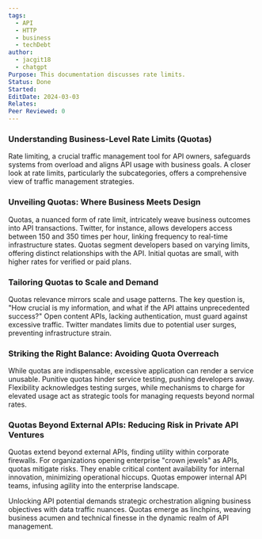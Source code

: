 ```yaml
---
tags:
  - API
  - HTTP
  - business
  - techDebt
author:
  - jacgit18
  - chatgpt
Purpose: This documentation discusses rate limits.
Status: Done
Started: 
EditDate: 2024-03-03
Relates: 
Peer Reviewed: 0
---
```

### **Understanding Business-Level Rate Limits (Quotas)**

Rate limiting, a crucial traffic management tool for API owners, safeguards systems from overload and aligns API usage with business goals. A closer look at rate limits, particularly the subcategories, offers a comprehensive view of traffic management strategies.

### **Unveiling Quotas: Where Business Meets Design**

Quotas, a nuanced form of rate limit, intricately weave business outcomes into API transactions. Twitter, for instance, allows developers access between 150 and 350 times per hour, linking frequency to real-time infrastructure states. Quotas segment developers based on varying limits, offering distinct relationships with the API. Initial quotas are small, with higher rates for verified or paid plans.

### **Tailoring Quotas to Scale and Demand**

Quotas relevance mirrors scale and usage patterns. The key question is, "How crucial is my information, and what if the API attains unprecedented success?" Open content APIs, lacking authentication, must guard against excessive traffic. Twitter mandates limits due to potential user surges, preventing infrastructure strain.

### **Striking the Right Balance: Avoiding Quota Overreach**

While quotas are indispensable, excessive application can render a service unusable. Punitive quotas hinder service testing, pushing developers away. Flexibility acknowledges testing surges, while mechanisms to charge for elevated usage act as strategic tools for managing requests beyond normal rates.

### **Quotas Beyond External APIs: Reducing Risk in Private API Ventures**

Quotas extend beyond external APIs, finding utility within corporate firewalls. For organizations opening enterprise "crown jewels" as APIs, quotas mitigate risks. They enable critical content availability for internal innovation, minimizing operational hiccups. Quotas empower internal API teams, infusing agility into the enterprise landscape.

Unlocking API potential demands strategic orchestration aligning business objectives with data traffic nuances. Quotas emerge as linchpins, weaving business acumen and technical finesse in the dynamic realm of API management.